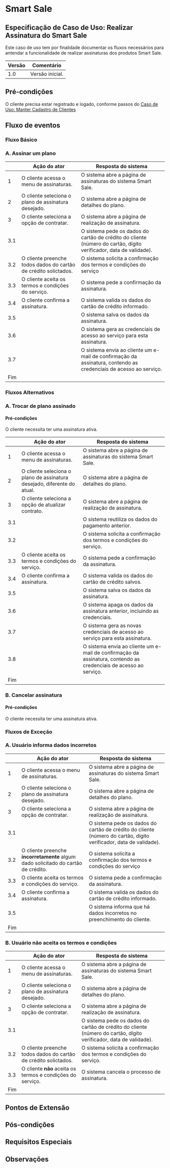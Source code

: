 # Smart Sale

## Especificação de Caso de Uso: Realizar Assinatura do Smart Sale

Este caso de uso tem por finalidade documentar os fluxos necessários para antendar a funcionalidade de realizar assinaturas dos produtos Smart Sale.

| Versão | Comentário      |
| ------ | --------------- |
| 1.0    | Versão inicial. |

## Pré-condições

O cliente precisa estar registrado e logado, conforme passos do [Caso de Uso: Manter Cadastro de Clientes](./use-case-1.md)

## Fluxo de eventos

### Fluxo Básico

### A. Assinar um plano

|     | Ação do ator                                                    | Resposta do sistema                                                                                               |
|-----|-----------------------------------------------------------------|-------------------------------------------------------------------------------------------------------------------|
| 1   | O cliente acessa o menu de assinaturas.                         | O sistema abre a página de assinaturas do sistema Smart Sale.                                                     |
| 2   | O cliente seleciona o plano de assinatura desejado.             | O sistema abre a página de detalhes do plano.                                                                     |
| 3   | O cliente seleciona a opção de contratar.                       | O sistema abre a página de realização de assinatura.                                                              |
| 3.1 |                                                                 | O sistema pede os dados do cartão de crédito do cliente (número do cartão, dígito verificador, data de validade). |
| 3.2 | O cliente preenche todos dados do cartão de crédito solictados. | O sistema solicita a confirmação dos termos e condições do serviço                                                |
| 3.3 | O cliente aceita os termos e condições do serviço.              | O sistema pede a confirmação da assinatura.                                                                       |
| 3.4 | O cliente confirma a assinatura.                                | O sistema valida os dados do cartão de crédito informado.                                                         |
| 3.5 |                                                                 | O sistema salva os dados da assinatura.                                                                           |
| 3.6 |                                                                 | O sistema gera as credenciais de acesso ao serviço para esta assinatura.                                          |
| 3.7 |                                                                 | O sistema envia ao cliente um e-mail de confirmação da assinatura, contendo as credenciais de acesso ao serviço.  |
| Fim |

### Fluxos Alternativos

### A. Trocar de plano assinado

#### Pré-condições

O cliente necessita ter uma assinatura ativa.

|     | Ação do ator                                                            | Resposta do sistema                                                                                              |
|-----|-------------------------------------------------------------------------|------------------------------------------------------------------------------------------------------------------|
| 1   | O cliente acessa o menu de assinaturas.                                 | O sistema abre a página de assinaturas do sistema Smart Sale.                                                    |
| 2   | O cliente seleciona o plano de assinatura desejado, diferente do atual. | O sistema abre a página de detalhes do plano.                                                                    |
| 3   | O cliente seleciona a opção de atualizar contrato.                      | O sistema abre a página de realização de assinatura.                                                             |
| 3.1 |                                                                         | O sistema reutiliza os dados do pagamento anterior.                                                              |
| 3.2 |                                                                         | O sistema solicita a confirmação dos termos e condições do serviço.                                              |
| 3.3 | O cliente aceita os termos e condições do serviço.                      | O sistema pede a confirmação da assinatura.                                                                      |
| 3.4 | O cliente confirma a assinatura.                                        | O sistema valida os dados do cartão de crédito salvos.                                                           |
| 3.5 |                                                                         | O sistema salva os dados da assinatura.                                                                          |
| 3.6 |                                                                         | O sistema apaga os dados da assinatura anterior, incluindo as credenciais.                                       |
| 3.7 |                                                                         | O sistema gera as novas credenciais de acesso ao serviço para esta assinatura.                                   |
| 3.8 |                                                                         | O sistema envia ao cliente um e-mail de confirmação da assinatura, contendo as credenciais de acesso ao serviço. |
| Fim |                                                                         |                                                                                                                  |

### B. Cancelar assinatura 

#### Pré-condições

O cliente necessita ter uma assinatura ativa.



### Fluxos de Exceção

### A. Usuário informa dados incorretos

|     | Ação do ator                                                                      | Resposta do sistema                                                                                               |
|-----|-----------------------------------------------------------------------------------|-------------------------------------------------------------------------------------------------------------------|
| 1   | O cliente acessa o menu de assinaturas.                                           | O sistema abre a página de assinaturas do sistema Smart Sale.                                                     |
| 2   | O cliente seleciona o plano de assinatura desejado.                               | O sistema abre a página de detalhes do plano.                                                                     |
| 3   | O cliente seleciona a opção de contratar.                                         | O sistema abre a página de realização de assinatura.                                                              |
| 3.1 |                                                                                   | O sistema pede os dados do cartão de crédito do cliente (número do cartão, dígito verificador, data de validade). |
| 3.2 | O cliente preenche **incorretamente** algum dado solicitado do cartão de crédito. | O sistema solicita a confirmação dos termos e condições do serviço                                                |
| 3.3 | O cliente aceita os termos e condições do serviço.                                | O sistema pede a confirmação da assinatura.                                                                       |
| 3.4 | O cliente confirma a assinatura.                                                  | O sistema valida os dados do cartão de crédito informado.                                                         |
| 3.5 |                                                                                   | O sistema informa que há dados incorretos no preenchimento do cliente.                                            |
| Fim |                                                                                   |                                                                                                                   |

### B. Usuário não aceita os termos e condições

|     | Ação do ator                                                    | Resposta do sistema                                                                                               |
|-----|-----------------------------------------------------------------|-------------------------------------------------------------------------------------------------------------------|
| 1   | O cliente acessa o menu de assinaturas.                         | O sistema abre a página de assinaturas do sistema Smart Sale.                                                     |
| 2   | O cliente seleciona o plano de assinatura desejado.             | O sistema abre a página de detalhes do plano.                                                                     |
| 3   | O cliente seleciona a opção de contratar.                       | O sistema abre a página de realização de assinatura.                                                              |
| 3.1 |                                                                 | O sistema pede os dados do cartão de crédito do cliente (número do cartão, dígito verificador, data de validade). |
| 3.2 | O cliente preenche todos dados do cartão de crédito solictados. | O sistema solicita a confirmação dos termos e condições do serviço.                                               |
| 3.3 | O cliente **não** aceita os termos e condições do serviço.      | O sistema cancela o processo de assinatura.                                                                       |
| Fim |                                                                 |                                                                                                                   |


## Pontos de Extensão

## Pós-condições

## Requisitos Especiais

## Observações
